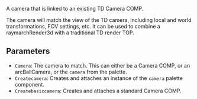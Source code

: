 A camera that is linked to an existing TD Camera COMP.

The camera will match the view of the TD camera, including local and world transformations, FOV settings, etc.
It can be used to combine a raymarchRender3d with a traditional TD render TOP.

## Parameters

* `Camera`: The camera to match. This can either be a Camera COMP, or an arcBallCamera, or the `camera` from the palette.
* `Createcamera`: Creates and attaches an instance of the `camera` palette component.
* `Createbasiccamera`: Creates and attaches a standard Camera COMP.